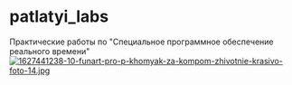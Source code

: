 # patlatyi_labs
Практические работы по "Специальное программное обеспечение реального времени"
[![1627441238-10-funart-pro-p-khomyak-za-kompom-zhivotnie-krasivo-foto-14.jpg](https://i.postimg.cc/zGrB7tnT/1627441238-10-funart-pro-p-khomyak-za-kompom-zhivotnie-krasivo-foto-14.jpg)](https://postimg.cc/F7TNsxCK)
